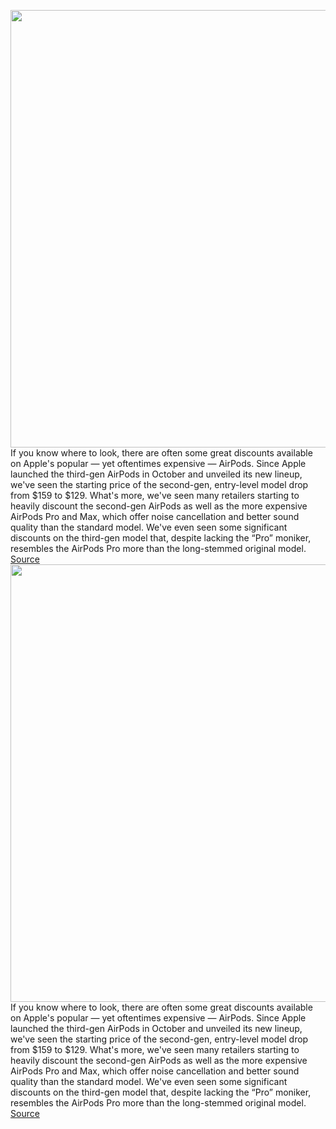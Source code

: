 <img src='https://cdn.vox-cdn.com/thumbor/xCwC4rsYgCu3eqJd7OJ_cmuSSGo=/0x0:2040x1360/1200x800/filters:focal(857x517:1183x843)/cdn.vox-cdn.com/uploads/chorus_image/image/67012059/cwelch_191031_3763_0003.5.jpg' width='700px' /><br/>
If you know where to look, there are often some great discounts available on Apple's popular — yet oftentimes expensive — AirPods. Since Apple launched the third-gen AirPods in October and unveiled its new lineup, we've seen the starting price of the second-gen, entry-level model drop from $159 to $129. What's more, we've seen many retailers starting to heavily discount the second-gen AirPods as well as the more expensive AirPods Pro and Max, which offer noise cancellation and better sound quality than the standard model. We've even seen some significant discounts on the third-gen model that, despite lacking the “Pro” moniker, resembles the AirPods Pro more than the long-stemmed original model.
<a href='https://www.theverge.com/21302051/best-apple-airpods-deals'> Source <a/><img src='https://cdn.vox-cdn.com/thumbor/xCwC4rsYgCu3eqJd7OJ_cmuSSGo=/0x0:2040x1360/1200x800/filters:focal(857x517:1183x843)/cdn.vox-cdn.com/uploads/chorus_image/image/67012059/cwelch_191031_3763_0003.5.jpg' width='700px' /><br/>
If you know where to look, there are often some great discounts available on Apple's popular — yet oftentimes expensive — AirPods. Since Apple launched the third-gen AirPods in October and unveiled its new lineup, we've seen the starting price of the second-gen, entry-level model drop from $159 to $129. What's more, we've seen many retailers starting to heavily discount the second-gen AirPods as well as the more expensive AirPods Pro and Max, which offer noise cancellation and better sound quality than the standard model. We've even seen some significant discounts on the third-gen model that, despite lacking the “Pro” moniker, resembles the AirPods Pro more than the long-stemmed original model.
<a href='https://www.theverge.com/21302051/best-apple-airpods-deals'> Source <a/>